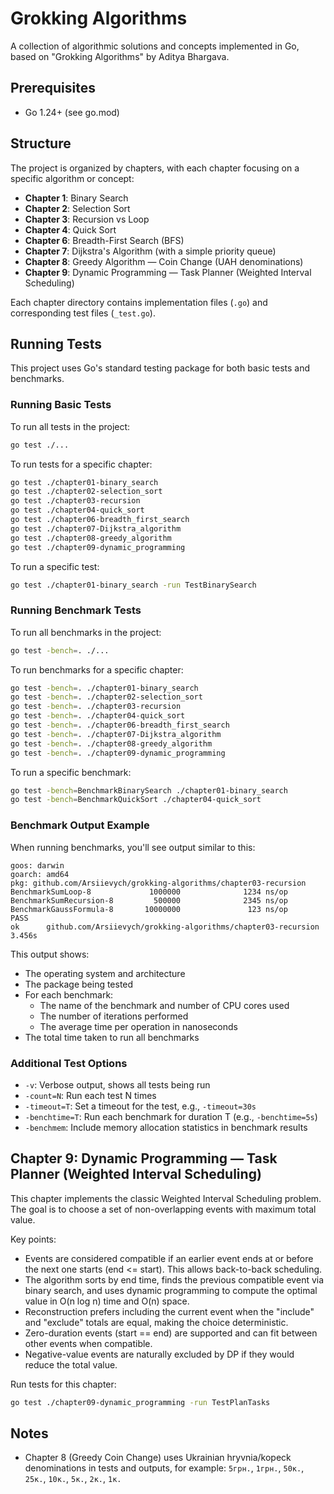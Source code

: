 # Grokking Algorithms

A collection of algorithmic solutions and concepts implemented in Go, based on "Grokking Algorithms" by Aditya Bhargava.

## Prerequisites

- Go 1.24+ (see go.mod)

## Structure

The project is organized by chapters, with each chapter focusing on a specific algorithm or concept:

- **Chapter 1**: Binary Search
- **Chapter 2**: Selection Sort
- **Chapter 3**: Recursion vs Loop
- **Chapter 4**: Quick Sort
- **Chapter 6**: Breadth-First Search (BFS)
- **Chapter 7**: Dijkstra's Algorithm (with a simple priority queue)
- **Chapter 8**: Greedy Algorithm — Coin Change (UAH denominations)
- **Chapter 9**: Dynamic Programming — Task Planner (Weighted Interval Scheduling)

Each chapter directory contains implementation files (`.go`) and corresponding test files (`_test.go`).

## Running Tests

This project uses Go's standard testing package for both basic tests and benchmarks.

### Running Basic Tests

To run all tests in the project:

```bash
go test ./...
```

To run tests for a specific chapter:

```bash
go test ./chapter01-binary_search
go test ./chapter02-selection_sort
go test ./chapter03-recursion
go test ./chapter04-quick_sort
go test ./chapter06-breadth_first_search
go test ./chapter07-Dijkstra_algorithm
go test ./chapter08-greedy_algorithm
go test ./chapter09-dynamic_programming
```

To run a specific test:

```bash
go test ./chapter01-binary_search -run TestBinarySearch
```

### Running Benchmark Tests

To run all benchmarks in the project:

```bash
go test -bench=. ./...
```

To run benchmarks for a specific chapter:

```bash
go test -bench=. ./chapter01-binary_search
go test -bench=. ./chapter02-selection_sort
go test -bench=. ./chapter03-recursion
go test -bench=. ./chapter04-quick_sort
go test -bench=. ./chapter06-breadth_first_search
go test -bench=. ./chapter07-Dijkstra_algorithm
go test -bench=. ./chapter08-greedy_algorithm
go test -bench=. ./chapter09-dynamic_programming
```

To run a specific benchmark:

```bash
go test -bench=BenchmarkBinarySearch ./chapter01-binary_search
go test -bench=BenchmarkQuickSort ./chapter04-quick_sort
```

### Benchmark Output Example

When running benchmarks, you'll see output similar to this:

```
goos: darwin
goarch: amd64
pkg: github.com/Arsiievych/grokking-algorithms/chapter03-recursion
BenchmarkSumLoop-8             1000000              1234 ns/op
BenchmarkSumRecursion-8         500000              2345 ns/op
BenchmarkGaussFormula-8       10000000               123 ns/op
PASS
ok      github.com/Arsiievych/grokking-algorithms/chapter03-recursion   3.456s
```

This output shows:
- The operating system and architecture
- The package being tested
- For each benchmark:
  - The name of the benchmark and number of CPU cores used
  - The number of iterations performed
  - The average time per operation in nanoseconds
- The total time taken to run all benchmarks

### Additional Test Options

- `-v`: Verbose output, shows all tests being run
- `-count=N`: Run each test N times
- `-timeout=T`: Set a timeout for the test, e.g., `-timeout=30s`
- `-benchtime=T`: Run each benchmark for duration T (e.g., `-benchtime=5s`)
- `-benchmem`: Include memory allocation statistics in benchmark results

## Chapter 9: Dynamic Programming — Task Planner (Weighted Interval Scheduling)

This chapter implements the classic Weighted Interval Scheduling problem. The goal is to choose a set of non-overlapping events with maximum total value.

Key points:
- Events are considered compatible if an earlier event ends at or before the next one starts (end <= start). This allows back-to-back scheduling.
- The algorithm sorts by end time, finds the previous compatible event via binary search, and uses dynamic programming to compute the optimal value in O(n log n) time and O(n) space.
- Reconstruction prefers including the current event when the "include" and "exclude" totals are equal, making the choice deterministic.
- Zero-duration events (start == end) are supported and can fit between other events when compatible.
- Negative-value events are naturally excluded by DP if they would reduce the total value.

Run tests for this chapter:

```bash
go test ./chapter09-dynamic_programming -run TestPlanTasks
```

## Notes

- Chapter 8 (Greedy Coin Change) uses Ukrainian hryvnia/kopeck denominations in tests and outputs, for example: `5грн.`, `1грн.`, `50к.`, `25к.`, `10к.`, `5к.`, `2к.`, `1к.`
